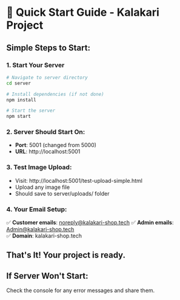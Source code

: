 # 🚀 Quick Start Guide - Kalakari Project

## Simple Steps to Start:

### 1. Start Your Server
```bash
# Navigate to server directory
cd server

# Install dependencies (if not done)
npm install

# Start the server
npm start
```

### 2. Server Should Start On:
- **Port**: 5001 (changed from 5000)
- **URL**: http://localhost:5001

### 3. Test Image Upload:
- Visit: http://localhost:5001/test-upload-simple.html
- Upload any image file
- Should save to server/uploads/ folder

### 4. Your Email Setup:
✅ **Customer emails**: noreply@kalakari-shop.tech
✅ **Admin emails**: Admin@kalakari-shop.tech  
✅ **Domain**: kalakari-shop.tech

## That's It! Your project is ready.

## If Server Won't Start:
Check the console for any error messages and share them.
